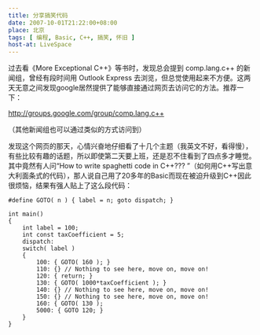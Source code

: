 ```yaml
---
title: 分享搞笑代码
date: 2007-10-01T21:22:00+08:00
place: 北京
tags: [ 编程, Basic, C++, 搞笑, 怀旧 ]
host-at: LiveSpace
---
```

过去看《More Exceptional C++》等书时，发现总会提到 comp.lang.c++ 的新闻组，曾经有段时间用 Outlook Express 去浏览，但总觉使用起来不方便。这两天无意之间发现google居然提供了能够直接通过网页去访问它的方法。推荐一下：

<http://groups.google.com/group/comp.lang.c++>

（其他新闻组也可以通过类似的方式访问到）

发现这个网页的那天，心情兴奋地仔细看了十几个主题（我英文不好，看得慢），有些比较有趣的话题，所以即使第二天要上班，还是忍不住看到了四点多才睡觉。其中竟然有人问“How to write spaghetti code in C++??? ”（如何用C++写出意大利面条式的代码），那人说自己用了20多年的Basic而现在被迫升级到C++因此很烦恼，结果有强人贴上了这么段代码：


    #define GOTO( n ) { label = n; goto dispatch; }

    int main()
    {
        int label = 100;
        int const taxCoefficient = 5;
        dispatch:
        switch( label )
        {
            100: { GOTO( 160 ); }
            110: {} // Nothing to see here, move on, move on!
            120: { return; }
            130: { GOTO( 1000*taxCoefficient ); }
            140: {} // Nothing to see here, move on, move on!
            150: {} // Nothing to see here, move on, move on!
            160: { GOTO( 130 );
            5000: { GOTO 120; }
        }
    }
